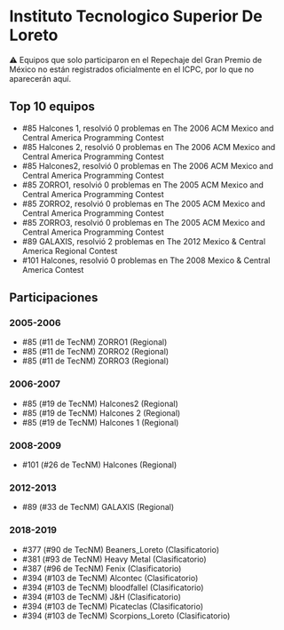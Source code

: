 # Instituto Tecnologico Superior De Loreto

:warning: Equipos que solo participaron en el Repechaje del Gran Premio de México no están registrados oficialmente en el ICPC, por lo que no aparecerán aquí.

## Top 10 equipos

- #85 Halcones 1, resolvió 0 problemas en The 2006 ACM Mexico and Central America Programming Contest
- #85 Halcones 2, resolvió 0 problemas en The 2006 ACM Mexico and Central America Programming Contest
- #85 Halcones2, resolvió 0 problemas en The 2006 ACM Mexico and Central America Programming Contest
- #85 ZORRO1, resolvió 0 problemas en The 2005 ACM Mexico and Central America Programming Contest
- #85 ZORRO2, resolvió 0 problemas en The 2005 ACM Mexico and Central America Programming Contest
- #85 ZORRO3, resolvió 0 problemas en The 2005 ACM Mexico and Central America Programming Contest
- #89 GALAXIS, resolvió 2 problemas en The 2012 Mexico & Central America Regional Contest
- #101 Halcones, resolvió 0 problemas en The 2008 Mexico & Central America Contest

## Participaciones

### 2005-2006

- #85 (#11 de TecNM) ZORRO1 (Regional)
- #85 (#11 de TecNM) ZORRO2 (Regional)
- #85 (#11 de TecNM) ZORRO3 (Regional)

### 2006-2007

- #85 (#19 de TecNM) Halcones2 (Regional)
- #85 (#19 de TecNM) Halcones 2 (Regional)
- #85 (#19 de TecNM) Halcones 1 (Regional)

### 2008-2009

- #101 (#26 de TecNM) Halcones (Regional)

### 2012-2013

- #89 (#33 de TecNM) GALAXIS (Regional)

### 2018-2019

- #377 (#90 de TecNM) Beaners_Loreto (Clasificatorio)
- #381 (#93 de TecNM) Heavy Metal (Clasificatorio)
- #387 (#96 de TecNM) Fenix (Clasificatorio)
- #394 (#103 de TecNM) Alcontec (Clasificatorio)
- #394 (#103 de TecNM) bloodfallel (Clasificatorio)
- #394 (#103 de TecNM) J&H (Clasificatorio)
- #394 (#103 de TecNM) Picateclas (Clasificatorio)
- #394 (#103 de TecNM) Scorpions_Loreto (Clasificatorio)



